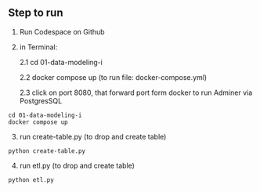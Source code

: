 ## Step to run
1. Run Codespace on Github
2. in Terminal:
   
   2.1 cd 01-data-modeling-i
   
   2.2 docker compose up (to run file: docker-compose.yml)
   
   2.3 click on port 8080, that forward port form docker to run Adminer via PostgresSQL
   
```
cd 01-data-modeling-i
docker compose up
```
   
3. run create-table.py (to drop and create table)
```
python create-table.py
```
4. run etl.py (to drop and create table)
```
python etl.py
```
